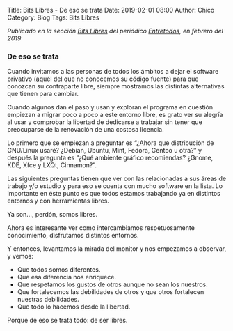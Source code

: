 Title: Bits Libres - De eso se trata
Date: 2019-02-01 08:00
Author: Chico
Category: Blog
Tags: Bits Libres

_Publicado en la sección [Bits Libres](http://www.gulag.org.mx/revista/2016-05-10-Bits-Libres.html) del periódico [Entretodos](http://periodicoentretodos.com/), en febrero del 2019_

<!-- break -->

### De eso se trata

Cuando invitamos a las personas de todos los ámbitos a dejar el software privativo (aquél del que no conocemos su código fuente) para que conozcan su contraparte libre, siempre mostramos las distintas alternativas que tienen para cambiar.

Cuando algunos dan el paso y usan y exploran el programa en cuestión empiezan a migrar poco a poco a este entorno libre, es grato ver su alegría al usar y comprobar la libertad de dedicarse a trabajar sin tener que preocuparse de la renovación de una costosa licencia.

Lo primero que se empiezan a preguntar es “¿Ahora que distribución de GNU/Linux usaré? ¿Debian, Ubuntu, Mint, Fedora, Gentoo u otra?” y después la pregunta es “¿Qué ambiente gráfico recomiendas? ¿Gnome, KDE, Xfce y LXQt, Cinnamon?”.

Las siguientes preguntas tienen que ver con las relacionadas a sus áreas de trabajo y/o estudio y para eso se cuenta con mucho software en la lista. Lo importante en éste punto es que todos estamos trabajando ya en distintos entornos y con herramientas libres. 

Ya son..., perdón, somos libres.

Ahora es interesante ver como intercambiamos respetuosamente conocimiento, disfrutamos distintos  entornos.

Y entonces, levantamos la mirada del monitor y nos empezamos a observar, y vemos:

* Que todos somos diferentes.
* Que esa diferencia nos enriquece.
* Que respetamos los gustos de otros aunque no sean los nuestros.
* Que fortalecemos las debilidades de otros y  que otros fortalecen nuestras debilidades.
* Que todo lo hacemos desde la libertad.

Porque de eso se trata todo: de ser libres.

